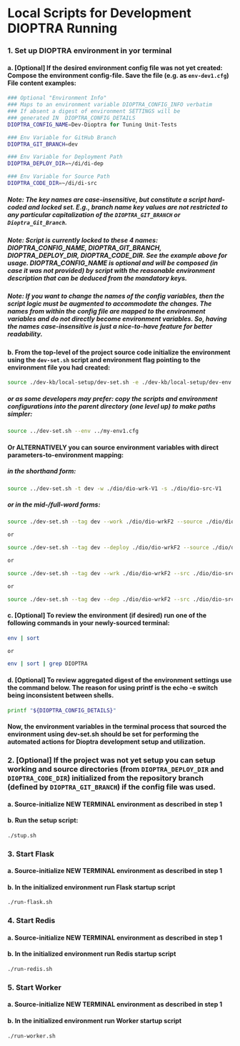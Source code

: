 # Local Scripts for Development DIOPTRA Running

  

### 1. Set up DIOPTRA environment in yor terminal

#### a.  [Optional] If the desired environment config file was not yet created: Compose the environment config-file. Save the file (e.g. as ```env-dev1.cfg```) File content examples:

```sh
### Optional "Environment Info"
### Maps to an environment variable DIOPTRA_CONFIG_INFO verbatim
### If absent a digest of environment SETTINGS will be 
### generated IN  DIOPTRA_CONFIG_DETAILS
DIOPTRA_CONFIG_NAME=Dev-Dioptra for Tuning Unit-Tests

### Env Variable for GitHub Branch
DIOPTRA_GIT_BRANCH=dev

### Env Variable for Deployment Path
DIOPTRA_DEPLOY_DIR=~/di/di-dep

### Env Variable for Source Path
DIOPTRA_CODE_DIR=~/di/di-src
```

  
##### **Note:** The key names are **case-insensitive**, but constitute a script hard-coded and locked set. E.g., branch name key values are not restricted to any particular capitalization of the ```DIOPTRA_GIT_BRANCH``` or ```Dioptra_Git_Branch```. 

##### **Note:** Script is currently locked to these 4 names: DIOPTRA_CONFIG_NAME, DIOPTRA_GIT_BRANCH, DIOPTRA_DEPLOY_DIR, DIOPTRA_CODE_DIR. See the example above for usage. DIOPTRA_CONFIG_NAME is optional and will be composed (in case it was not provided) by script with the reasonable environment description that can be deduced from the mandatory keys. 

##### **Note:** If you want to change the names of the config variables, then the script logic must be augmented to accommodate the changes. The names from within the config file are **mapped to the environment variables** and **do not directly become environment variables**. So, having the names case-insensitive is just a nice-to-have feature for better readability.

#### b. From the top-level of the project source code initialize the environment using the ```dev-set.sh``` script and environment flag pointing to the environment file you had created:
 

```sh
source ./dev-kb/local-setup/dev-set.sh -e ./dev-kb/local-setup/dev-env.sh/my-env1.cfg
```

##### or as some developers may prefer: copy the scripts and environment configurations into the parent directory (one level up) to make paths simpler:

```sh
source ../dev-set.sh --env ../my-env1.cfg
```


#### Or ALTERNATIVELY you can source environment variables with direct parameters-to-environment mapping:

##### in the shorthand form:

```sh
source ../dev-set.sh -t dev -w ./dio/dio-wrk-V1 -s ./dio/dio-src-V1 
```

  

##### or in the mid-/full-word forms:

```sh
source ./dev-set.sh --tag dev --work ./dio/dio-wrkF2 --source ./dio/dio-srcF2

or 

source ./dev-set.sh --tag dev --deploy ./dio/dio-wrkF2 --source ./dio/dio-srcF2

or 

source ./dev-set.sh --tag dev --wrk ./dio/dio-wrkF2 --src ./dio/dio-srcF2

or 

source ./dev-set.sh --tag dev --dep ./dio/dio-wrkF2 --src ./dio/dio-srcF2

```

#### c. [Optional] To review the environment (if desired) run one of the following commands in your newly-sourced terminal: 
```sh
env | sort

or 

env | sort | grep DIOPTRA
```

#### d. [Optional] To review aggregated digest of the environment settings use the command below. The reason for using printf is the echo -e switch being inconsistent between shells.
```sh
printf "${DIOPTRA_CONFIG_DETAILS}"
```

#### Now, the environment variables in the terminal process that sourced the environment using dev-set.sh should be set for performing the automated actions for Dioptra development setup and utilization. 

### 2. [Optional] If the project was not yet setup you can setup working and source directories (from ```DIOPTRA_DEPLOY_DIR``` and ```DIOPTRA_CODE_DIR```) initialized from the repository branch (defined by ```DIOPTRA_GIT_BRANCH```) if the config file was used.
#### a. Source-initialize **NEW TERMINAL** environment as described in step 1
#### b. Run the setup script:

```sh
./stup.sh
```
  

### 3. Start Flask
#### a. Source-initialize **NEW TERMINAL** environment as described in step 1
#### b. In the initialized environment run Flask startup script

```sh
./run-flask.sh
```

  

### 4. Start Redis
#### a. Source-initialize **NEW TERMINAL** environment as described in step 1
#### b. In the initialized environment run Redis startup script

```sh
./run-redis.sh
```

  

### 5. Start Worker
#### a. Source-initialize **NEW TERMINAL** environment as described in step 1
#### b. In the initialized environment run Worker startup script

```sh
./run-worker.sh
```